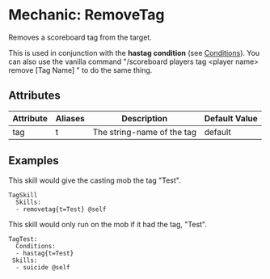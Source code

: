Mechanic: RemoveTag
===================

Removes a scoreboard tag from the target.

This is used in conjunction with the **hastag condition** (see
[Conditions](/conditions/start)). You can also use the vanilla command
"/scoreboard players tag &lt;player name&gt; remove [Tag Name] " to do
the same thing.

Attributes
----------

| Attribute | Aliases | Description                | Default Value |
|-----------|---------|----------------------------|---------------|
| tag       | t       | The string-name of the tag | default       |

  

Examples
--------

This skill would give the casting mob the tag "Test".

    TagSkill
      Skills:
      - removetag{t=Test} @self

This skill would only run on the mob if it had the tag, "Test".

    TagTest:
      Conditions:
      - hastag{t=Test}
     Skills:
      - suicide @self
